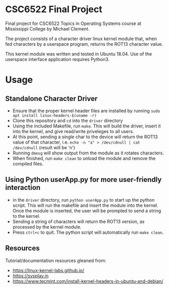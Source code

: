 # CSC6522 Final Project

Final project for CSC6522 Topics in Operating Systems course at
Mississippi College by Michael Clement.

The project consists of a character driver linux kernel module that,
when fed characters by a userspace program, returns the ROT13 character
value.

This kernel module was written and tested in Ubuntu 18.04. Use of the userspace
interface application requires Python3.

# Usage
## Standalone Character Driver
- Ensure that the proper kernel header files are installed by running
`sudo apt install linux-headers-$(uname -r)` 
- Clone this repository and `cd` into the `driver` directory 
- Using the included Makefile, run `make`. This will build the
  driver, insert it into the kernel, and give read/write priveleges
  to all users.
- At this point, sending a single char to the device will return the ROT13
  value of that character, i.e. `echo -n "a" > /dev/cdnull | cat /dev/cdnull` 
  (result will be 'n')
- Running `dmesg` will show output from the module as it rotates characters.
- When finished, run `make clean` to unload the module and remove the compiled
  files.

## Using Python userApp.py for more user-friendly interaction 
- in the `driver` directory, run `python userApp.py` to start up the python
  script. This will run the makefile and insert the module into the kernel.
  Once the module is inserted, the user will be prompted to send a string to
  the kernel.
- Sending a string of characters will return the ROT13 version, as processed
  by the kernel module.
- Press `ctrl+c` to quit. The python script will automatically run `make
clean`.

## Resources
Tutorial/documentation resources gleaned from:
- https://linux-kernel-labs.github.io/
- https://sysplay.in
- https://www.tecmint.com/install-kernel-headers-in-ubuntu-and-debian/
